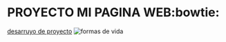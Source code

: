 # **PROYECTO MI PAGINA WEB**:bowtie:

[desarruyo de proyecto](URL "")
![formas de vida](URL "https://www.linuxadictos.com/programacion-en-c.html")
